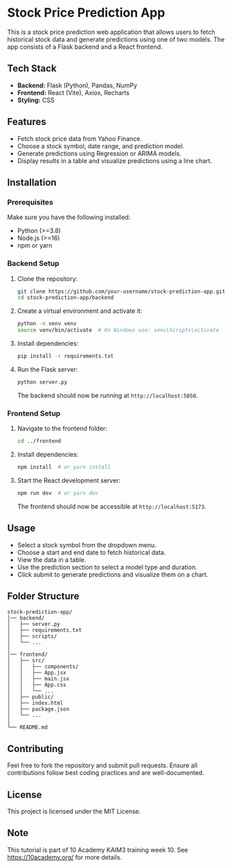 # Stock Price Prediction App

This is a stock price prediction web application that allows users to fetch historical stock data and generate predictions using one of two models. The app consists of a Flask backend and a React frontend.

## Tech Stack
- **Backend:** Flask (Python), Pandas, NumPy
- **Frontend:** React (Vite), Axios, Recharts
- **Styling:** CSS

## Features
- Fetch stock price data from Yahoo Finance.
- Choose a stock symbol, date range, and prediction model.
- Generate predictions using Regression or ARIMA models.
- Display results in a table and visualize predictions using a line chart.

## Installation
### Prerequisites
Make sure you have the following installed:
- Python (>=3.8)
- Node.js (>=16)
- npm or yarn

### Backend Setup
1. Clone the repository:
   ```sh
   git clone https://github.com/your-username/stock-prediction-app.git
   cd stock-prediction-app/backend
   ```
2. Create a virtual environment and activate it:
   ```sh
   python -m venv venv
   source venv/bin/activate  # On Windows use: venv\Scripts\activate
   ```
3. Install dependencies:
   ```sh
   pip install -r requirements.txt
   ```
4. Run the Flask server:
   ```sh
   python server.py
   ```
   The backend should now be running at `http://localhost:5050`.

### Frontend Setup
1. Navigate to the frontend folder:
   ```sh
   cd ../frontend
   ```
2. Install dependencies:
   ```sh
   npm install  # or yarn install
   ```
3. Start the React development server:
   ```sh
   npm run dev  # or yarn dev
   ```
   The frontend should now be accessible at `http://localhost:5173`.

## Usage
- Select a stock symbol from the dropdown menu.
- Choose a start and end date to fetch historical data.
- View the data in a table.
- Use the prediction section to select a model type and duration.
- Click submit to generate predictions and visualize them on a chart.

## Folder Structure
```
stock-prediction-app/
│── backend/
│   ├── server.py
│   ├── requirements.txt
│   ├── scripts/
│   └── ...
│
│── frontend/
│   ├── src/
│   │   ├── components/
│   │   ├── App.jsx
│   │   ├── main.jsx
│   │   ├── App.css
│   │   └── ...
│   ├── public/
│   ├── index.html
│   ├── package.json
│   └── ...
│
└── README.md
```

## Contributing
Feel free to fork the repository and submit pull requests. Ensure all contributions follow best coding practices and are well-documented.

## License
This project is licensed under the MIT License.

## Note
This tutorial is part of 10 Academy KAIM3 training week 10. See https://10academy.org/ for more details.

